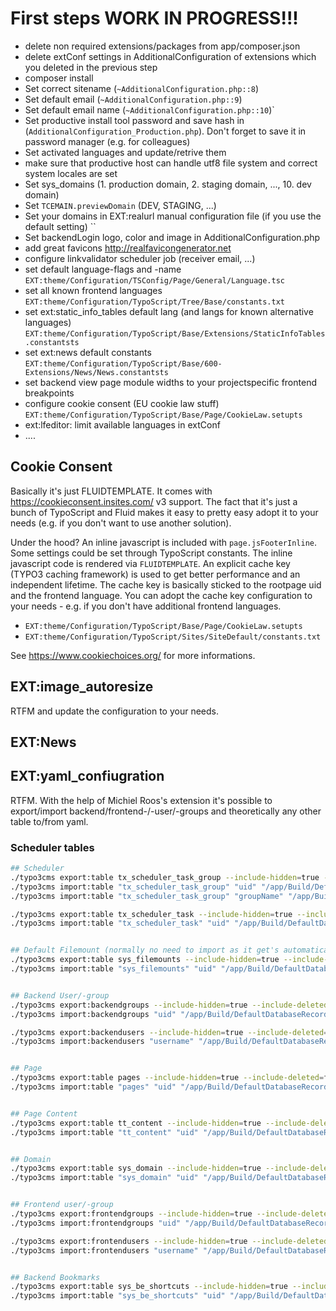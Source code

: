 # First steps WORK IN PROGRESS!!!

- delete non required extensions/packages from app/composer.json
- delete extConf settings in AdditionalConfiguration of extensions which you deleted in the previous step
- composer install
- Set correct sitename (`~AdditionalConfiguration.php::8`)
- Set default email (`~AdditionalConfiguration.php::9`)
- Set default email name (`~AdditionalConfiguration.php::10`)`
- Set productive install tool password and save hash in (`AdditionalConfiguration_Production.php`). Don't forget to save it in password manager (e.g. for colleagues)
- Set activated languages and update/retrive them
- make sure that productive host can handle utf8 file system and correct system locales are set
- Set sys_domains (1. production domain, 2. staging domain, ..., 10. dev domain)
- Set `TCEMAIN.previewDomain` (DEV, STAGING, ...)
- Set your domains in EXT:realurl manual configuration file (if you use the default setting) ``
- Set backendLogin logo, color and image in AdditionalConfiguration.php
- add great favicons http://realfavicongenerator.net
- configure linkvalidator scheduler job (receiver email, ...)
- set default language-flags and -name `EXT:theme/Configuration/TSConfig/Page/General/Language.tsc`
- set all known frontend languages `EXT:theme/Configuration/TypoScript/Tree/Base/constants.txt`
- set ext:static_info_tables default lang (and langs for known alternative languages) `EXT:theme/Configuration/TypoScript/Base/Extensions/StaticInfoTables.constantsts`
- set ext:news default constants `EXT:theme/Configuration/TypoScript/Base/600-Extensions/News/News.constantsts`
- set backend view page module widths to your projectspecific frontend breakpoints
- configure cookie consent (EU cookie law stuff) `EXT:theme/Configuration/TypoScript/Base/Page/CookieLaw.setupts`
- ext:lfeditor: limit available languages in extConf
- ....

## Cookie Consent

Basically it's just FLUIDTEMPLATE. It comes with https://cookieconsent.insites.com/ v3 support. The fact that it's just a bunch of TypoScript and Fluid makes it easy to pretty easy adopt it to your needs (e.g. if you don't want to use another solution).

Under the hood? An inline javascript is included with `page.jsFooterInline`. Some settings could be set through TypoScript constants. The inline javascript code is rendered via `FLUIDTEMPLATE`. An explicit cache key (TYPO3 caching framework) is used to get better performance and an independent lifetime. The cache key is basically sticked to the rootpage uid and the frontend language. You can adopt the cache key configuration to your needs - e.g. if you don't have additional frontend languages.


- `EXT:theme/Configuration/TypoScript/Base/Page/CookieLaw.setupts`
- `EXT:theme/Configuration/TypoScript/Sites/SiteDefault/constants.txt`

See https://www.cookiechoices.org/ for more informations.

## EXT:image_autoresize

RTFM and update the configuration to your needs.

## EXT:News

## EXT:yaml_confiugration

RTFM. With the help of Michiel Roos's extension it's possible to export/import backend/frontend-/-user/-groups and theoretically
any other table to/from yaml.


### Scheduler tables
```bash
## Scheduler
./typo3cms export:table tx_scheduler_task_group --include-hidden=true --include-deleted=false --skip-columns=crdate,tstamp,cruser_id --file=/app/Build/DefaultDatabaseRecords/tx_scheduler_task_group.yml
./typo3cms import:table "tx_scheduler_task_group" "uid" "/app/Build/DefaultDatabaseRecords/tx_scheduler_task_group.yml"
./typo3cms import:table "tx_scheduler_task_group" "groupName" "/app/Build/DefaultDatabaseRecords/tx_scheduler_task_group.yml" # if https://github.com/MaxServ/t3ext-yaml-configuration/issues/19 is fixed

./typo3cms export:table tx_scheduler_task --include-hidden=true --include-deleted=true --skip-columns=crdate,lastexecution_time,lastexecution_failure,lastexecution_context --file=/app/Build/DefaultDatabaseRecords/tx_scheduler_task.yml
./typo3cms import:table "tx_scheduler_task" "uid" "/app/Build/DefaultDatabaseRecords/tx_scheduler_task.yml"


## Default Filemount (normally no need to import as it get's automatically created when installing TYPO3
./typo3cms export:table sys_filemounts --include-hidden=true --include-deleted=false --skip-columns=tstamp --file=/app/Build/DefaultDatabaseRecords/sys_filemounts.yml
./typo3cms import:table "sys_filemounts" "uid" "/app/Build/DefaultDatabaseRecords/sys_filemounts.yml"


## Backend User/-group
./typo3cms export:backendgroups --include-hidden=true --include-deleted=false --skip-columns=tstamp,crdate,cruser_id,hide_in_lists --file=/app/Build/DefaultDatabaseRecords/be_groups.yml
./typo3cms import:backendgroups "uid" "/app/Build/DefaultDatabaseRecords/be_groups.yml"

./typo3cms export:backendusers --include-hidden=true --include-deleted=false --skip-columns=uid,tstamp,crdate,cruser_id,lastlogin,tx_news_categorymounts,lfeditor_change_editing_modes,tx_besecurepw_lastpwchange --file=/app/Build/DefaultDatabaseRecords/be_users.yml
./typo3cms import:backendusers "username" "/app/Build/DefaultDatabaseRecords/be_users.yml"


## Page
./typo3cms export:table pages --include-hidden=true --include-deleted=false --skip-columns=tstamp,crdate,cruser_id,SYS_LASTCHANGED,tx_impexp_origuid,tx_ddgooglesitemap_lastmod --file=/app/Build/DefaultDatabaseRecords/pages.yml
./typo3cms import:table "pages" "uid" "/app/Build/DefaultDatabaseRecords/pages.yml"


## Page Content
./typo3cms export:table tt_content --include-hidden=true --include-deleted=false --skip-columns=tstamp,crdate,cruser_id --file=/app/Build/DefaultDatabaseRecords/tt_content.yml
./typo3cms import:table "tt_content" "uid" "/app/Build/DefaultDatabaseRecords/tt_content.yml"


## Domain
./typo3cms export:table sys_domain --include-hidden=true --include-deleted=false --skip-columns=tstamp,crdate,cruser_id --file=/app/Build/DefaultDatabaseRecords/sys_domain.yml
./typo3cms import:table "sys_domain" "uid" "/app/Build/DefaultDatabaseRecords/sys_domain.yml"


## Frontend user/-group
./typo3cms export:frontendgroups --include-hidden=true --include-deleted=false --skip-columns=tstamp,crdate,cruser_id --file=/app/Build/DefaultDatabaseRecords/fe_groups.yml
./typo3cms import:frontendgroups "uid" "/app/Build/DefaultDatabaseRecords/fe_groups.yml"

./typo3cms export:frontendusers --include-hidden=true --include-deleted=false --skip-columns=uid,tstamp,crdate,cruser_id,lastlogin --file=/app/Build/DefaultDatabaseRecords/fe_users.yml
./typo3cms import:frontendusers "username" "/app/Build/DefaultDatabaseRecords/fe_users.yml"


## Backend Bookmarks
./typo3cms export:table sys_be_shortcuts --include-hidden=true --include-deleted=false --skip-columns=userid --file=/app/Build/DefaultDatabaseRecords/sys_be_shortcuts.yml
./typo3cms import:table "sys_be_shortcuts" "uid" "/app/Build/DefaultDatabaseRecords/sys_be_shortcuts.yml"
```
